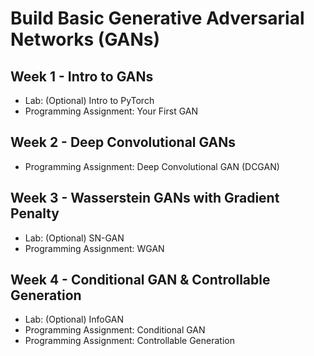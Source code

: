 # Build Basic Generative Adversarial Networks (GANs)
## Week 1 - Intro to GANs
- Lab: (Optional) Intro to PyTorch
- Programming Assignment: Your First GAN

## Week 2 - Deep Convolutional GANs
- Programming Assignment: Deep Convolutional GAN (DCGAN)

## Week 3 - Wasserstein GANs with Gradient Penalty
- Lab: (Optional) SN-GAN
- Programming Assignment: WGAN

## Week 4 - Conditional GAN & Controllable Generation
- Lab: (Optional) InfoGAN
- Programming Assignment: Conditional GAN
- Programming Assignment: Controllable Generation